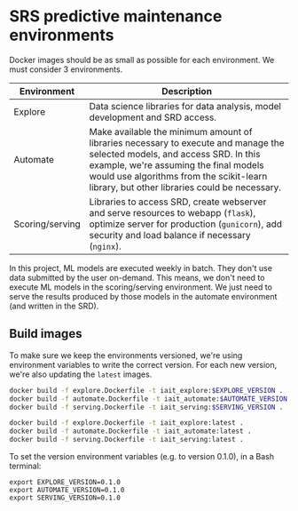 # SRS predictive maintenance environments
Docker images should be as small as possible for each environment. We must consider 3 environments.

| Environment | Description |
| -- | -- |
| Explore | Data science libraries for data analysis, model development and SRD access. |
| Automate | Make available the minimum amount of libraries necessary to execute and manage the selected models, and access SRD. In this example, we're assuming the final models would use algorithms from the scikit-learn library, but other libraries could be necessary. |
| Scoring/serving | Libraries to access SRD, create webserver and serve resources to webapp (`flask`), optimize server for production (`gunicorn`), add security and load balance if necessary (`nginx`). |

In this project, ML models are executed weekly in batch.
They don't use data submitted by the user on-demand.
This means, we don't need to execute ML models in the scoring/serving environment.
We just need to serve the results produced by those models in the automate environment (and written in the SRD).

## Build images
To make sure we keep the environments versioned, we're using environment variables to write the correct version.
For each new version, we're also updating the `latest` images.

```bash
docker build -f explore.Dockerfile -t iait_explore:$EXPLORE_VERSION .
docker build -f automate.Dockerfile -t iait_automate:$AUTOMATE_VERSION .
docker build -f serving.Dockerfile -t iait_serving:$SERVING_VERSION .

docker build -f explore.Dockerfile -t iait_explore:latest .
docker build -f automate.Dockerfile -t iait_automate:latest .
docker build -f serving.Dockerfile -t iait_serving:latest .
```


To set the version environment variables (e.g. to version 0.1.0), in a Bash terminal:
```
export EXPLORE_VERSION=0.1.0
export AUTOMATE_VERSION=0.1.0
export SERVING_VERSION=0.1.0
```